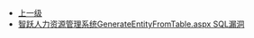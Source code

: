 * [上一级](docs/wy876_poc/)
* [智跃人力资源管理系统GenerateEntityFromTable.aspx SQL漏洞](docs/wy876_poc/%E6%99%BA%E8%B7%83%E4%BA%BA%E5%8A%9B%E8%B5%84%E6%BA%90%E7%AE%A1%E7%90%86%E7%B3%BB%E7%BB%9F/%E6%99%BA%E8%B7%83%E4%BA%BA%E5%8A%9B%E8%B5%84%E6%BA%90%E7%AE%A1%E7%90%86%E7%B3%BB%E7%BB%9FGenerateEntityFromTable.aspx%20SQL%E6%BC%8F%E6%B4%9E.md)
